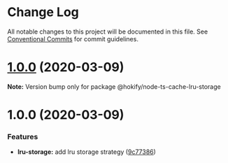 # Change Log

All notable changes to this project will be documented in this file.
See [Conventional Commits](https://conventionalcommits.org) for commit guidelines.

# [1.0.0](https://github.com/havsar/node-ts-cache/compare/@hokify/node-ts-cache-lru-storage@1.0.0...@hokify/node-ts-cache-lru-storage@1.0.0) (2020-03-09)

**Note:** Version bump only for package @hokify/node-ts-cache-lru-storage





# 1.0.0 (2020-03-09)


### Features

* **lru-storage:** add lru storage strategy ([9c77386](https://github.com/havsar/node-ts-cache/commit/9c77386bba9ca4fd9de409cb69709d6501a807e7))
